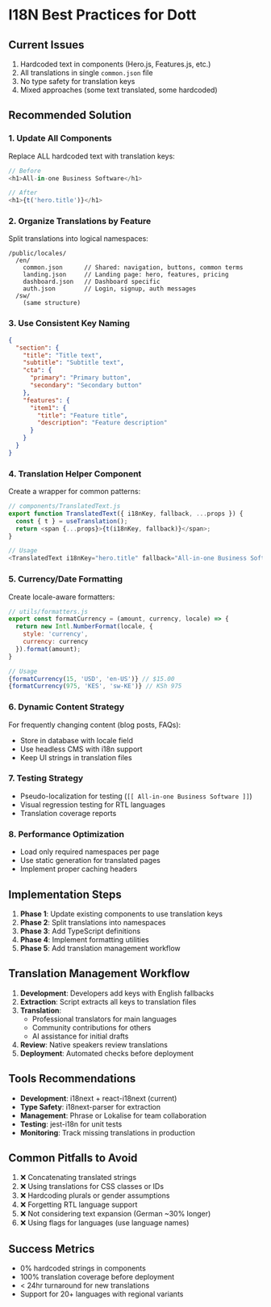 # I18N Best Practices for Dott

## Current Issues
1. Hardcoded text in components (Hero.js, Features.js, etc.)
2. All translations in single `common.json` file
3. No type safety for translation keys
4. Mixed approaches (some text translated, some hardcoded)

## Recommended Solution

### 1. Update All Components
Replace ALL hardcoded text with translation keys:

```javascript
// Before
<h1>All-in-one Business Software</h1>

// After
<h1>{t('hero.title')}</h1>
```

### 2. Organize Translations by Feature
Split translations into logical namespaces:

```
/public/locales/
  /en/
    common.json      // Shared: navigation, buttons, common terms
    landing.json     // Landing page: hero, features, pricing
    dashboard.json   // Dashboard specific
    auth.json        // Login, signup, auth messages
  /sw/
    (same structure)
```

### 3. Use Consistent Key Naming
```json
{
  "section": {
    "title": "Title text",
    "subtitle": "Subtitle text",
    "cta": {
      "primary": "Primary button",
      "secondary": "Secondary button"
    },
    "features": {
      "item1": {
        "title": "Feature title",
        "description": "Feature description"
      }
    }
  }
}
```

### 4. Translation Helper Component
Create a wrapper for common patterns:

```javascript
// components/TranslatedText.js
export function TranslatedText({ i18nKey, fallback, ...props }) {
  const { t } = useTranslation();
  return <span {...props}>{t(i18nKey, fallback)}</span>;
}

// Usage
<TranslatedText i18nKey="hero.title" fallback="All-in-one Business Software" />
```

### 5. Currency/Date Formatting
Create locale-aware formatters:

```javascript
// utils/formatters.js
export const formatCurrency = (amount, currency, locale) => {
  return new Intl.NumberFormat(locale, {
    style: 'currency',
    currency: currency
  }).format(amount);
}

// Usage
{formatCurrency(15, 'USD', 'en-US')} // $15.00
{formatCurrency(975, 'KES', 'sw-KE')} // KSh 975
```

### 6. Dynamic Content Strategy
For frequently changing content (blog posts, FAQs):
- Store in database with locale field
- Use headless CMS with i18n support
- Keep UI strings in translation files

### 7. Testing Strategy
- Pseudo-localization for testing (`[[ All-in-one Business Software ]]`)
- Visual regression testing for RTL languages
- Translation coverage reports

### 8. Performance Optimization
- Load only required namespaces per page
- Use static generation for translated pages
- Implement proper caching headers

## Implementation Steps

1. **Phase 1**: Update existing components to use translation keys
2. **Phase 2**: Split translations into namespaces
3. **Phase 3**: Add TypeScript definitions
4. **Phase 4**: Implement formatting utilities
5. **Phase 5**: Add translation management workflow

## Translation Management Workflow

1. **Development**: Developers add keys with English fallbacks
2. **Extraction**: Script extracts all keys to translation files
3. **Translation**: 
   - Professional translators for main languages
   - Community contributions for others
   - AI assistance for initial drafts
4. **Review**: Native speakers review translations
5. **Deployment**: Automated checks before deployment

## Tools Recommendations

- **Development**: i18next + react-i18next (current)
- **Type Safety**: i18next-parser for extraction
- **Management**: Phrase or Lokalise for team collaboration
- **Testing**: jest-i18n for unit tests
- **Monitoring**: Track missing translations in production

## Common Pitfalls to Avoid

1. ❌ Concatenating translated strings
2. ❌ Using translations for CSS classes or IDs
3. ❌ Hardcoding plurals or gender assumptions
4. ❌ Forgetting RTL language support
5. ❌ Not considering text expansion (German ~30% longer)
6. ❌ Using flags for languages (use language names)

## Success Metrics

- 0% hardcoded strings in components
- 100% translation coverage before deployment
- < 24hr turnaround for new translations
- Support for 20+ languages with regional variants